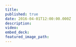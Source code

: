 ```yaml
---
title:
published: true
date: 2016-04-01T12:00:00.000Z
description:
video:
embed_deck:
featured_image_path:
---
```

